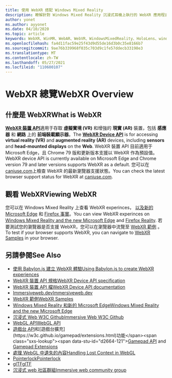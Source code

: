 ```yaml
---
title: 使用 WebXR 搭配 Windows Mixed Reality
description: 瞭解針對 Windows Mixed Reality 沉浸式耳機上執行的 WebXR 應用程式，使用和開發的基本概念。
author: yonet
ms.author: ayyonet
ms.date: 04/10/2020
ms.topic: article
keywords: WebXR、WinMR、WebAR、WebVR、WindowsMixedReality、HoloLens、windows mixed reality、web vr、web xr、web mr、web ar、360、360影片、360影片、360相片、360相片、360內容、沉浸式 web、immersiveweb、IW
ms.openlocfilehash: fa4d11fac59e25f43d9d55de16d3b0c35e8166b7
ms.sourcegitcommit: 9ae76b339968f035c703d9c1fe57ddecb33198e3
ms.translationtype: MT
ms.contentlocale: zh-TW
ms.lasthandoff: 05/27/2021
ms.locfileid: "110600107"
---
```

# <a name="webxr-overview"></a><span data-ttu-id="d2664-104">WebXR 總覽</span><span class="sxs-lookup"><span data-stu-id="d2664-104">WebXR Overview</span></span>

## <a name="what-is-webxr"></a><span data-ttu-id="d2664-105">什麼是 WebXR</span><span class="sxs-lookup"><span data-stu-id="d2664-105">What is WebXR</span></span>

<span data-ttu-id="d2664-106">[**WebXR 裝置 API**](https://www.w3.org/TR/webxr/)適用于存取 **虛擬實境 (VR)** 和增強的 **現實 (AR)** 裝置，包括 **感應器** 和 **網路** 上的 **前端裝載顯示器**。</span><span class="sxs-lookup"><span data-stu-id="d2664-106">The [**WebXR Device API**](https://www.w3.org/TR/webxr/) is for accessing **virtual reality (VR)** and **augmented reality (AR)** devices, including **sensors** and **head-mounted displays** on the **Web**.</span></span> <span data-ttu-id="d2664-107">WebXR 裝置 API 目前適用于 Microsoft Edge，且 Chrome 79 版和更新版本支援以 WebXR 作為預設值。</span><span class="sxs-lookup"><span data-stu-id="d2664-107">WebXR device API is currently available on Microsoft Edge and Chrome version 79 and later versions supports WebXR as a default.</span></span> <span data-ttu-id="d2664-108">您可以在 [caniuse.com](https://caniuse.com/#search=webxr)上檢查 WebXR 的最新瀏覽器支援狀態。</span><span class="sxs-lookup"><span data-stu-id="d2664-108">You can check the latest browser support status for WebXR at [caniuse.com](https://caniuse.com/#search=webxr).</span></span>

## <a name="viewing-webxr"></a><span data-ttu-id="d2664-109">觀看 WebXR</span><span class="sxs-lookup"><span data-stu-id="d2664-109">Viewing WebXR</span></span>

<span data-ttu-id="d2664-110">您可以在 Windows Mixed Reality 上查看 WebXR experinces， [以及新的 Microsoft Edge](../../whats-new/new-microsoft-edge.md) 和 [Firefox 事實](https://mixedreality.mozilla.org/firefox-reality/)。</span><span class="sxs-lookup"><span data-stu-id="d2664-110">You can view WebXR experinces on [Windows Mixed Reality and the new Microsoft Edge](../../whats-new/new-microsoft-edge.md) and [Firefox Reality](https://mixedreality.mozilla.org/firefox-reality/).</span></span>
<span data-ttu-id="d2664-111">若要測試您的瀏覽器是否支援 WebXR，您可以在瀏覽器中流覽至 [WebXR 範例](https://immersive-web.github.io/webxr-samples/) 。</span><span class="sxs-lookup"><span data-stu-id="d2664-111">To test if your browser supports WebXR, you can navigate to [WebXR Samples](https://immersive-web.github.io/webxr-samples/) in your browser.</span></span>

## <a name="see-also"></a><span data-ttu-id="d2664-112">另請參閱</span><span class="sxs-lookup"><span data-stu-id="d2664-112">See Also</span></span>

* [<span data-ttu-id="d2664-113">使用 Babylon.js 建立 WebXR 體驗</span><span class="sxs-lookup"><span data-stu-id="d2664-113">Using Babylon.js to create WebXR experiences</span></span>](./tutorials/babylonjs-webxr-helloworld/introduction-01.md)
* [<span data-ttu-id="d2664-114">WebXR 裝置 API 規格</span><span class="sxs-lookup"><span data-stu-id="d2664-114">WebXR Device API specification</span></span>](https://immersive-web.github.io/webxr/)
* [<span data-ttu-id="d2664-115">WebXR 裝置 API 檔</span><span class="sxs-lookup"><span data-stu-id="d2664-115">WebXR Device API documentation</span></span>](https://developer.mozilla.org/en-US/docs/Web/API/WebXR_Device_API)
* [<span data-ttu-id="d2664-116">Immersiveweb.dev</span><span class="sxs-lookup"><span data-stu-id="d2664-116">Immersiveweb.dev</span></span>](https://immersiveweb.dev/)
* [<span data-ttu-id="d2664-117">WebXR 範例</span><span class="sxs-lookup"><span data-stu-id="d2664-117">WebXR Samples</span></span>](https://immersive-web.github.io/webxr-samples/)
* [<span data-ttu-id="d2664-118">Windows Mixed Reality 和新的 Microsoft Edge</span><span class="sxs-lookup"><span data-stu-id="d2664-118">Windows Mixed Reality and the new Microsoft Edge</span></span>](../../whats-new/new-microsoft-edge.md)
* [<span data-ttu-id="d2664-119">沉浸式 Web W3C Github</span><span class="sxs-lookup"><span data-stu-id="d2664-119">Immersive Web W3C Github</span></span>](https://github.com/immersive-web)
* <span data-ttu-id="d2664-120">[WebGL API](/previous-versions/windows/internet-explorer/ie-developer/dev-guides/bg182648(v=vs.85))</span><span class="sxs-lookup"><span data-stu-id="d2664-120">[WebGL API](/previous-versions/windows/internet-explorer/ie-developer/dev-guides/bg182648(v=vs.85))</span></span>
* <span data-ttu-id="d2664-121">[遊戲台 API](https://msdn.microsoft.com/library/dn743630(v=vs.85).aspx)和[遊戲台擴充](https://w3c.github.io/gamepad/extensions.html)功能</span><span class="sxs-lookup"><span data-stu-id="d2664-121">[Gamepad API](https://msdn.microsoft.com/library/dn743630(v=vs.85).aspx) and [Gamepad Extensions](https://w3c.github.io/gamepad/extensions.html)</span></span>
* [<span data-ttu-id="d2664-122">處理 WebGL 中遺失的內容</span><span class="sxs-lookup"><span data-stu-id="d2664-122">Handling Lost Context in WebGL</span></span>](https://www.khronos.org/webgl/wiki/HandlingContextLost)
* [<span data-ttu-id="d2664-123">Pointerlock</span><span class="sxs-lookup"><span data-stu-id="d2664-123">Pointerlock</span></span>](https://www.w3.org/TR/pointerlock/)
* [<span data-ttu-id="d2664-124">glTF</span><span class="sxs-lookup"><span data-stu-id="d2664-124">glTF</span></span>](https://www.khronos.org/gltf)
* [<span data-ttu-id="d2664-125">沉浸式 web 社區群組</span><span class="sxs-lookup"><span data-stu-id="d2664-125">Immersive web community group</span></span>](https://www.w3.org/community/immersive-web/)